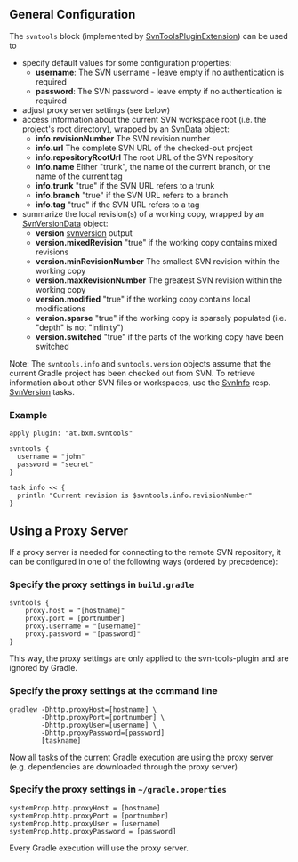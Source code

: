 ## General Configuration

The `svntools` block (implemented by [SvnToolsPluginExtension](../src/main/groovy/at/bxm/gradleplugins/svntools/SvnToolsPluginExtension.groovy)) can be used to

* specify default values for some configuration properties:
    * **username**: The SVN username - leave empty if no authentication is required
    * **password**: The SVN password - leave empty if no authentication is required
* adjust proxy server settings (see below)
* access information about the current SVN workspace root (i.e. the project's root directory), wrapped by an [SvnData](../src/main/groovy/at/bxm/gradleplugins/svntools/api/SvnData.groovy) object:
    * **info.revisionNumber** The SVN revision number
    * **info.url** The complete SVN URL of the checked-out project
    * **info.repositoryRootUrl** The root URL of the SVN repository
    * **info.name** Either "trunk", the name of the current branch, or the name of the current tag
    * **info.trunk** "true" if the SVN URL refers to a trunk
    * **info.branch** "true" if the SVN URL refers to a branch
    * **info.tag** "true" if the SVN URL refers to a tag
* summarize the local revision(s) of a working copy, wrapped by an [SvnVersionData](../src/main/groovy/at/bxm/gradleplugins/svntools/api/SvnVersionData.groovy) object:
    * **version** [svnversion](http://svnbook.red-bean.com/en/1.7/svn.ref.svnversion.re.html) output
    * **version.mixedRevision** "true" if the working copy contains mixed revisions
    * **version.minRevisionNumber** The smallest SVN revision within the working copy
    * **version.maxRevisionNumber** The greatest SVN revision within the working copy
    * **version.modified** "true" if the working copy contains local modifications
    * **version.sparse** "true" if the working copy is sparsely populated (i.e. "depth" is not "infinity")
    * **version.switched** "true" if the parts of the working copy have been switched

Note: The `svntools.info` and `svntools.version` objects assume that the current Gradle project has been checked out from SVN. To retrieve information about other SVN files or workspaces, use the [SvnInfo](SvnInfo.md) resp. [SvnVersion](SvnVersion.md) tasks.

### Example

    apply plugin: "at.bxm.svntools"

    svntools {
      username = "john"
      password = "secret"
    }

    task info << {
      println "Current revision is $svntools.info.revisionNumber"
    }



## Using a Proxy Server

If a proxy server is needed for connecting to the remote SVN repository, it can be configured in one of the following ways (ordered by precedence):

### Specify the proxy settings in `build.gradle`

    svntools {
        proxy.host = "[hostname]"
        proxy.port = [portnumber]
        proxy.username = "[username]"
        proxy.password = "[password]"
    }

This way, the proxy settings are only applied to the svn-tools-plugin and are ignored by Gradle.

### Specify the proxy settings at the command line

    gradlew -Dhttp.proxyHost=[hostname] \
            -Dhttp.proxyPort=[portnumber] \
            -Dhttp.proxyUser=[username] \
            -Dhttp.proxyPassword=[password]
            [taskname]

Now all tasks of the current Gradle execution are using the proxy server (e.g. dependencies are downloaded through the proxy server)

### Specify the proxy settings in `~/gradle.properties`

    systemProp.http.proxyHost = [hostname]
    systemProp.http.proxyPort = [portnumber]
    systemProp.http.proxyUser = [username]
    systemProp.http.proxyPassword = [password]

Every Gradle execution will use the proxy server.
